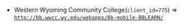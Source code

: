  - Western Wyoming Community College(`client_id=775`) => [`http://bb.wwcc.wy.edu/webapps/Bb-mobile-BBLEARN/`](http://bb.wwcc.wy.edu/webapps/Bb-mobile-BBLEARN/)
